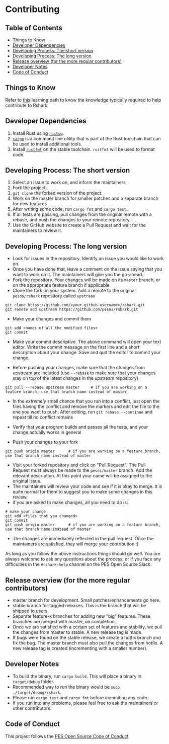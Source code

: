 # Contributing

## Table of Contents

- [Things to Know](#things-to-know)
- [Developer Dependencies](#developer-dependencies)
- [Developing Process: The short version](#developing-process-the-short-version)
- [Developing Process: The long version](#developing-process-the-long-version)
- [Release overview (for the more regular contributors)](#release-overview--for-the-more-regular-contributors-)
- [Developer Notes](#developer-notes)
- [Code of Conduct](#code-of-conduct)

## Things to Know

Refer to [this](https://pesos.github.io/projects/about-rshark#learning-path-for-rshark) learning path to know the knowledge typically required to help contribute to Rshark

## Developer Dependencies

1. Install Rust using [`rustup`](https://www.rust-lang.org/tools/install).
2. [`cargo`](https://doc.rust-lang.org/cargo/guide/index.html) is a command line utility that is part of the Rust toolchain that can be used to install additional tools.
3. Install [`rustfmt`](https://github.com/rust-lang/rustfmt#quick-start) on the stable toolchain. `rustfmt` will be used to format code.

## Developing Process: The short version

1. Select an issue to work on, and inform the maintainers
2. Fork the project.
3. `git clone` the forked version of the project.
4. Work on the master branch for smaller patches and a separate branch for new features
5. After writing some code, run `cargo fmt` and `cargo test`.
6. If all tests are passing, pull changes from the original remote with a rebase, and push the changes to your remote repository.
7. Use the GitHub website to create a Pull Request and wait for the maintainers to review it.

## Developing Process: The long version

- Look for issues in the repository. Identify an issue you would like to work on.
- Once you have done that, leave a comment on the issue saying that you want to work on it. The maintainers will give you the go-ahead.
- Fork the repository. Your changes will be made on its `master` branch, or on the appropriate feature branch if applicable
- Clone the fork on your system. Add a remote to the original `pesos/rshark` repository called `upstream`
```
git clone https://github.com/<your-github-username>/rshark.git
git remote add upstream https://github.com/pesos/rshark.git
```
- Make your changes and commit them
```
git add <names of all the modified files>
git commit
```

- Make your commit descriptive. The above command will open your text editor. Write the commit message on the first line and a short description about your change. Save and quit the editor to commit your change.

- Before pushing your changes, make sure that the changes from upstream are included (use `--rebase` to make sure that your changes stay on top of the latest changes in the upstream repository)
```
git pull --rebase upstream master     # if you are working on a feature branch, use that branch name instead of master
```

- In the *extremely* small chance that you run into a conflict, just open the files having the conflict and remove the markers and edit the file to the one you want to push. After editing, run `git rebase --continue` and repeat till no conflict remains

- Verify that your program builds and passes all the tests, and your change actually works in general
- Push your changes to your fork
```
git push origin master      # if you are working on a feature branch, use that branch name instead of master
```
- Visit your forked repository and click on "Pull Request". The Pull Request must always be made to the `pesos/master` branch. Add the relevant description. At this point your name will be assigned to the original issue.
- The maintainers will review your code and see if it is okay to merge. It is quite normal for them to suggest you to make some changes in this review.
- if you are asked to make changes, all you need to do is:
```
# make your change
git add <files that you changed>
git commit
git push origin master      # if you are working on a feature branch, use that branch name instead of master
```
- The changes are immediately reflected in the pull request. Once the maintainers are satisfied, they will merge your contribution :)

As long as you follow the above instructions things should go well. You are always welcome to ask any questions about the process, or if you face any difficulties in the `#rshark-help` channel on the PES Open Source Slack.

## Release overview (for the more regular contributors)

- master branch for development. Small patches/enhancements go here.
- stable branch for tagged releases. This is the branch that will be shipped to users.
- Separate feature-x branches for adding new "big" features. These branches are merged with master, on completion.
- Once we are satisfied with a certain set of features and stability, we pull the changes from master to stable. A new release tag is made.
- If bugs were found on the stable release, we create a hotfix branch and fix the bug. The master branch must also pull the changes from hotfix. A new release tag is created (incrementing with a smaller number).

## Developer Notes

* To build the binary, run `cargo build`. This will place a binary in `target/debug` folder.
* Recommended way to run the binary would be `sudo ./target/debug/rshark`.
* Please run `cargo test` and `cargo fmt` before commiting any code.
* If you run into any problems, please feel free to ask the maintainers or other contributors.

## Code of Conduct

This project follows the [PES Open Source Code of Conduct](https://pesos.github.io/coc)
